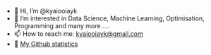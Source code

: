 - 👋 Hi, I’m @kyaiooiayk
- 👀 I’m interested in Data Science, Machine Learning, Optimisation, Programming and many more ....
- 📫 How to reach me: kyaiooiayk@gmail.com
- 👀 [My Github statistics](https://metrics.lecoq.io/about/kyaiooiayk)
<!---
kyaiooiayk/kyaiooiayk is a ✨ special ✨ repository because its `README.md` (this file) appears on your GitHub profile.
You can click the Preview link to take a look at your changes.
--->
